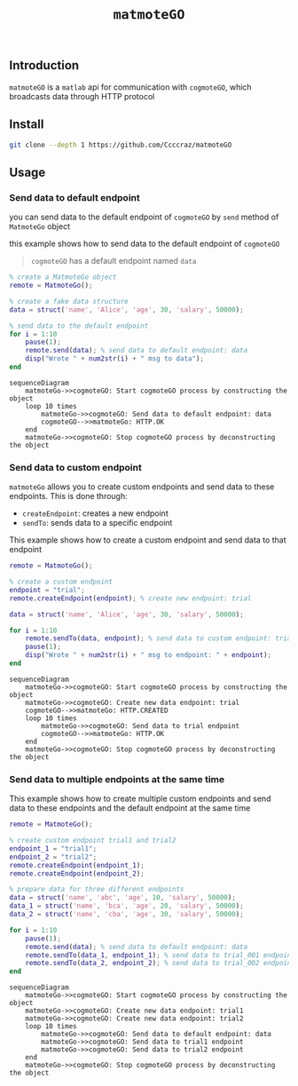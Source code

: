 <div>
<h1 align=center><code>matmoteGO</code></h1>
</div>
<br>

## Introduction
`matmoteGO` is a `matlab` api for communication with `cogmoteGO`, which broadcasts data through HTTP protocol

## Install
```sh
git clone --depth 1 https://github.com/Ccccraz/matmoteGO
```

## Usage
### Send data to default endpoint
you can send data to the default endpoint of `cogmoteGO` by `send` method of `MatmoteGo` object

this example shows how to send data to the default endpoint of `cogmoteGO`

> `cogmoteGO` has a default endpoint named `data`

```matlab
% create a MatmoteGo object
remote = MatmoteGo();

% create a fake data structure
data = struct('name', 'Alice', 'age', 30, 'salary', 50000);

% send data to the default endpoint
for i = 1:10
    pause(1);
    remote.send(data); % send data to default endpoint: data
    disp("Wrote " + num2str(i) + " msg to data");
end
```
```mermaid
sequenceDiagram
    matmoteGo->>cogmoteGO: Start cogmoteGO process by constructing the object
    loop 10 times
        matmoteGo->>cogmoteGO: Send data to default endpoint: data
        cogmoteGO-->>matmoteGo: HTTP.OK
    end
    matmoteGo->>cogmoteGO: Stop cogmoteGO process by deconstructing the object
```

### Send data to custom endpoint

`matmoteGo` allows you to create custom endpoints and send data to these endpoints. This is done through:
- `createEndpoint`: creates a new endpoint
- `sendTo`: sends data to a specific endpoint

This example shows how to create a custom endpoint and send data to that endpoint

```matlab
remote = MatmoteGo();

% create a custom endpoint
endpoint = "trial";
remote.createEndpoint(endpoint); % create new endpoint: trial

data = struct('name', 'Alice', 'age', 30, 'salary', 50000);

for i = 1:10
    remote.sendTo(data, endpoint); % send data to custom endpoint: trial
    pause(1);
    disp("Wrote " + num2str(i) + " msg to endpoint: " + endpoint);
end
```
```mermaid
sequenceDiagram
    matmoteGo->>cogmoteGO: Start cogmoteGO process by constructing the object
    matmoteGo->>cogmoteGO: Create new data endpoint: trial
    cogmoteGO-->>matmoteGo: HTTP.CREATED
    loop 10 times
        matmoteGo->>cogmoteGO: Send data to trial endpoint
        cogmoteGO-->>matmoteGo: HTTP.OK
    end
    matmoteGo->>cogmoteGO: Stop cogmoteGO process by deconstructing the object
```

### Send data to multiple endpoints at the same time

This example shows how to create multiple custom endpoints and send data to these endpoints and the default endpoint at the same time

```matlab
remote = MatmoteGo();

% create custom endpoint trial1 and trial2
endpoint_1 = "trial1";
endpoint_2 = "trial2";
remote.createEndpoint(endpoint_1);
remote.createEndpoint(endpoint_2);

% prepare data for three different endpoints
data = struct('name', 'abc', 'age', 10, 'salary', 50000);
data_1 = struct('name', 'bca', 'age', 20, 'salary', 50000);
data_2 = struct('name', 'cba', 'age', 30, 'salary', 50000);

for i = 1:10
    pause(1);
    remote.send(data); % send data to default endpoint: data
    remote.sendTo(data_1, endpoint_1); % send data to trial_001 endpoint
    remote.sendTo(data_2, endpoint_2); % send data to trial_002 endpoint
end
```
```mermaid
sequenceDiagram
    matmoteGo->>cogmoteGO: Start cogmoteGO process by constructing the object
    matmoteGo->>cogmoteGO: Create new data endpoint: trial1
    matmoteGo->>cogmoteGO: Create new data endpoint: trial2
    loop 10 times
        matmoteGo->>cogmoteGO: Send data to default endpoint: data
        matmoteGo->>cogmoteGO: Send data to trial1 endpoint
        matmoteGo->>cogmoteGO: Send data to trial2 endpoint
    end
    matmoteGo->>cogmoteGO: Stop cogmoteGO process by deconstructing the object
```
